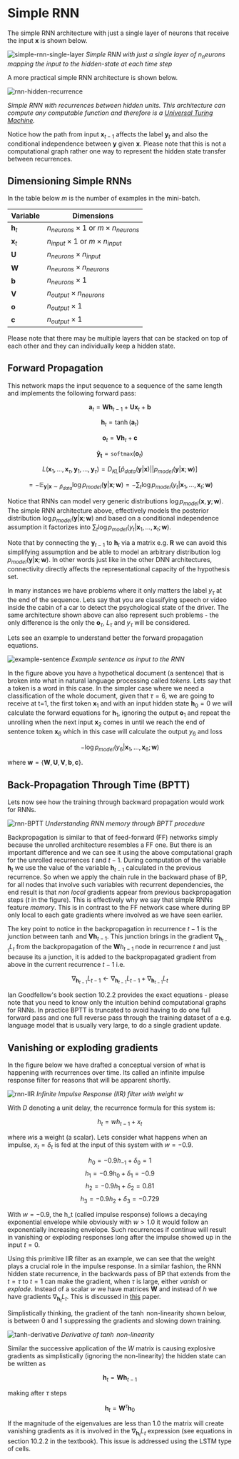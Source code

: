 # Simple RNN 

The simple RNN architecture with just a single layer of neurons that receive the input $\mathbf{x}$ is shown below.

![simple-rnn-single-layer](images/simple-rnn-simple-layer.png)
*Simple RNN with just a single layer of $n_neurons$ mapping the input to the hidden-state at each time step*

A more practical simple RNN architecture is shown below. 

![rnn-hidden-recurrence](images/rnn-hidden-recurrence.png)

*Simple RNN with recurrences between hidden units. This architecture can compute any computable function and therefore is a [Universal Turing Machine](http://alvyray.com/CreativeCommons/BizCardUniversalTuringMachine_v2.3.pdf).* 

Notice how the path from input $\mathbf x_{t-1}$ affects the label $\mathbf y_{t}$ and also the conditional independence between $\mathbf y$ given $\mathbf x$. Please note that this is not a computational graph rather one way to represent the hidden state transfer between recurrences.

##  Dimensioning Simple RNNs

In the table below $m$ is the number of examples in the mini-batch. 

| Variable       | Dimensions                                       |
| -------------- | ------------------------------------------------ |
| $\mathbf{h}_t$ | $n_{neurons} \times 1$ or $m \times n_{neurons}$ |
| $\mathbf{x}_t$ | $n_{input} \times 1$ or $m \times n_{input}$     |
| $\mathbf{U}$   | $n_{neurons} \times n_{input}$                   |
| $\mathbf{W}$   | $n_{neurons} \times n_{neurons}$                 |
| $\mathbf{b}$   | $n_{neurons} \times 1$                           |
| $\mathbf{V}$   | $n_{output} \times n_{neurons}$                  |
| $\mathbf{o}$   | $n_{output} \times 1$                            |
| $\mathbf{c}$   | $n_{output} \times 1$                            |

Please note that there may be multiple layers that can be stacked on top of each other and they can individually keep a hidden state. 

## Forward Propagation 

This network maps the input sequence to a sequence of the same length and implements the following forward pass:

$$\mathbf a_t = \mathbf W \mathbf h _{t-1} + \mathbf U \mathbf x_t + \mathbf b$$

$$\mathbf h_t = \tanh(\mathbf a_t)$$

$$\mathbf o_t = \mathbf V \mathbf h_t + \mathbf c$$

$$\mathbf{\hat y_t} = \mathtt{softmax}(\mathbf o_t)$$

$$L(\mathbf x_1, \dots , \mathbf x_{\tau}, \mathbf y_1, \dots , \mathbf y_{\tau}) = D_{KL}[\hat p_{data}(\mathbf y | \mathbf x) || p_{model}(\mathbf y | \mathbf x; \mathbf w)]$$

$$= - \mathbb E_{\mathbf y | \mathbf x \sim \hat{p}_{data}} \log p_{model}(\mathbf y | \mathbf x ; \mathbf w)  = - \sum_t \log p_{model}(y_t | \mathbf x_1, \dots, \mathbf x_t ; \mathbf w)$$ 

Notice that RNNs can model very generic distributions  $\log p_{model}(\mathbf x, \mathbf y ; \mathbf w)$. The simple RNN architecture above, effectively models the posterior distribution $\log p_{model}(\mathbf y | \mathbf x ; \mathbf w)$  and based on a conditional independence assumption it factorizes into $\sum_t \log p_{model}(y_t | \mathbf x_1, \dots, \mathbf x_t ; \mathbf w)$. 

Note that by connecting the $\mathbf y_{t-1}$ to $\mathbf h_t$ via a matrix e.g. $\mathbf R$ we can avoid this simplifying assumption and be able to model an arbitrary distribution $\log p_{model}(\mathbf y | \mathbf x ; \mathbf w)$. In other words just like in the other DNN architectures, connectivity directly affects the representational capacity of the hypothesis set. 

In many instances we have problems where it only matters the label $y_\tau$ at the end of the sequence. Lets say that you are classifying speech or video inside the cabin of a car to detect the psychological state of the driver. The same architecture shown above can also represent such problems - the only difference is the only the $\mathbf o_\tau$, $L_\tau$ and $y_\tau$ will be considered. 

Lets see an example to understand better the forward propagation equations.

![example-sentence](images/example-sentence.png)
*Example sentence as input to the RNN*

In the figure above you have a hypothetical document (a sentence) that is broken into what in natural language processing called _tokens_. Lets say that a token is a word in this case. In the simpler case where we need a classification of the whole document, given that $\tau=6$, we are going to receive at t=1, the first token $\mathbf x_1$ and with an input hidden state  $\mathbf h_0 = 0$ we will calculate the forward equations for $\mathbf h_1$, ignoring the output $\mathbf o_1$ and repeat the unrolling when the next input $\mathbf x_2$ comes in until we reach the end of sentence token $\mathbf x_6$ which in this case will calculate the output $y_6$ and loss 

$$- \log p_{model} (y_6|\mathbf x_1, \dots , \mathbf x_6; \mathbf  w)$$ 

where $\mathbf w = \{ \mathbf W, \mathbf U, \mathbf V, \mathbf b, \mathbf c \}$. 


## Back-Propagation Through Time (BPTT)

Lets now see how the training through backward propagation would work for RNNs. 

![rnn-BPTT](images/rnn-BPTT.png)
*Understanding RNN memory through BPTT procedure*

Backpropagation is similar to that of feed-forward (FF) networks simply because the unrolled architecture resembles a FF one. But there is an important difference and we can see it using the above computational graph for the unrolled recurrences $t$ and $t-1$. During computation of the variable $\mathbf h_t$ we use the value of the variable $\mathbf h_{t-1}$ calculated in the previous recurrence. So when we apply the chain rule in the backward phase of BP, for all nodes that involve such variables with recurrent dependencies, the end result is that _non local_ gradients appear from previous backpropagation steps ($t$ in the figure). This is effectively why we say that simple RNNs feature _memory_. This is in contrast to the FF network case where during BP only local to each gate gradients where involved as we have seen earlier. 

The key point to notice in the backpropagation in recurrence $t-1$ is the junction between $\tanh$ and $\mathbf V \mathbf h_{t-1}$. This junction brings in the gradient $\nabla_{\mathbf h_{t-1}}L_t$ from the backpropagation of the $\mathbf W h_{t-1}$ node in recurrence $t$ and just because its a junction, it is added to the backpropagated gradient from above in the current recurrence $t-1$ i.e.

$$\nabla_{\mathbf h_{t-1}}L_{t-1} \leftarrow \nabla_{\mathbf h_{t-1}}L_{t-1} + \nabla_{\mathbf h_{t-1}}L_t $$ 

Ian Goodfellow's book section 10.2.2 provides the exact equations - please note that you need to know only the intuition behind computational graphs for RNNs. In practice BPTT is truncated to avoid having to do one full forward pass and one full reverse pass through the training dataset of a e.g. language model that is usually very large, to do a single gradient update. 


## Vanishing or exploding gradients

In the figure below we have drafted a conceptual version of what is happening with recurrences over time. Its called an infinite impulse response filter for reasons that will be apparent shortly. 

![rnn-IIR](images/rnn-IIR.png)
*Infinite Impulse Response (IIR) filter with weight $w$*

With $D$ denoting a unit delay, the recurrence formula for this system is:

$$h_t = w h_{t-1} + x_t$$

where $w$is a weight (a scalar). Lets consider what happens when an impulse, $x_t = \delta_t$ is fed at the input of this system with $w=-0.9$. 

$$h_0 = -0.9 h_{-1} + \delta_0 = 1$$
$$h_1 = -0.9 h_{0} + \delta_1 = -0.9$$
$$h_2 = -0.9 h_{1} + \delta_2 = 0.81$$
$$h_3 = -0.9 h_{2} + \delta_3 = -0.729$$

With $w=-0.9$, the h_t (called impulse response) follows a decaying exponential envelope while obviously with $w > 1.0$ it would follow an exponentially increasing envelope. Such recurrences if continue will result in vanishing or exploding responses long after the impulse showed up in the input $t=0$.  

Using this primitive IIR filter as an example, we can see that the weight plays a crucial role in the impulse response. In a similar fashion, the RNN hidden state recurrence, in the backwards pass of BP that extends from the $t=\tau$ to $t=1$ can make the gradient, when $\tau$ is large, either _vanish_ or _explode_. Instead of a scalar $w$ we have matrices $\mathbf W$ and instead of $h$ we have gradients $\nabla_{\mathbf h_{t}}L_{t}$. This is discussed in [this](http://proceedings.mlr.press/v28/pascanu13.pdf) paper. 


Simplistically thinking, the gradient of the $\tanh$ non-linearity shown below, is between 0 and 1 suppressing the gradients and slowing down training. 

![tanh-derivative](images/tanh-derivative.png)
_Derivative of $\tanh$ non-linearity_

Similar the successive application of the $W$ matrix is causing explosive gradients as simplistically (ignoring the non-linearity) the hidden state can be written as 

$$\mathbf h_{t} = \mathbf W \mathbf h_{t-1}$$

making after $\tau$ steps

$$\mathbf h_{t} = \mathbf W^\tau \mathbf h_{0}$$

If the magnitude of the eigenvalues are less than 1.0 the matrix will create vanishing gradients as it is involved in the $\nabla_{\mathbf h_{t}}L_{t}$ expression (see equations in section 10.2.2 in the textbook).  This issue is addressed using the LSTM type of cells. 
